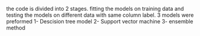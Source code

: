 the code is divided into 2 stages. fitting the models on training data and testing the models on different data with same column label. 3 models were preformed
1- Descision tree model
2- Support vector machine
3- ensemble method
